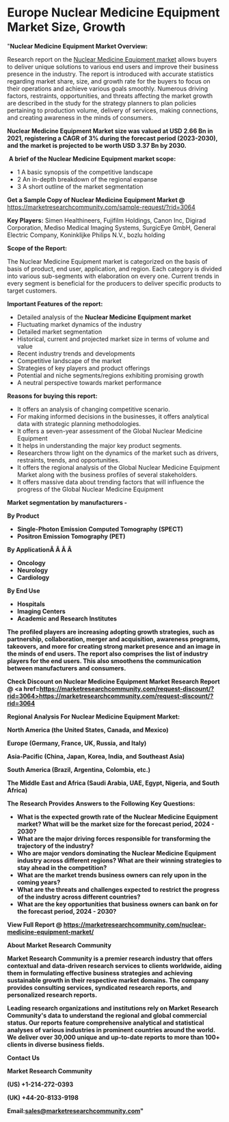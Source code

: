 # Europe Nuclear Medicine Equipment Market Size, Growth
"<strong>Nuclear Medicine Equipment Market Overview:</strong>

Research report on the <a href=https://marketresearchcommunity.com/nuclear-medicine-equipment-market/>Nuclear Medicine Equipment market</a> allows buyers to deliver unique solutions to various end users and improve their business presence in the industry. The report is introduced with accurate statistics regarding market share, size, and growth rate for the buyers to focus on their operations and achieve various goals smoothly. Numerous driving factors, restraints, opportunities, and threats affecting the market growth are described in the study for the strategy planners to plan policies pertaining to production volume, delivery of services, making connections, and creating awareness in the minds of consumers.

<strong>Nuclear Medicine Equipment Market size was valued at USD 2.66 Bn in 2021, registering a CAGR of 3% during the forecast period (2023-2030), and the market is projected to be worth USD 3.37 Bn by 2030.</strong>

 <Strong>A brief of the Nuclear Medicine Equipment market scope:</Strong>
<ul>
 <li>1  A basic synopsis of the competitive landscape</li>
 <li>2  An in-depth breakdown of the regional expanse</li>
 <li>3  A short outline of the market segmentation</li>
</ul>
<strong>Get a Sample Copy of Nuclear Medicine Equipment Market @ </b></strong><a href=https://marketresearchcommunity.com/sample-request/?rid=3064><u>https://marketresearchcommunity.com/sample-request/?rid=3064</u></a>

<strong>Key Players:</strong> 
Simen Healthineers, Fujifilm Holdings, Canon Inc, Digirad Corporation, Mediso Medical Imaging Systems, SurgicEye GmbH, General Electric Company, Koninklijke Philips N.V., bozlu holding

<strong>Scope of the Report:</strong>

The Nuclear Medicine Equipment market is categorized on the basis of basis of product, end user, application, and region. Each category is divided into various sub-segments with elaboration on every one. Current trends in every segment is beneficial for the producers to deliver specific products to target customers.

<strong><b>Important Features of the report:</b></strong>
<ul>
  <li>Detailed analysis of the <strong><b>Nuclear Medicine Equipment </b></strong><strong><b>market</b></strong></li>
  <li>Fluctuating market dynamics of the industry</li>
  <li>Detailed market segmentation</li>
  <li>Historical, current and projected market size in terms of volume and value</li>
  <li>Recent industry trends and developments</li>
  <li>Competitive landscape of the market</li>
  <li>Strategies of key players and product offerings</li>
  <li>Potential and niche segments/regions exhibiting promising growth</li>
  <li>A neutral perspective towards market performance</li>
</ul>
<strong><b>Reasons for buying this report:</b></strong>
<ul>
  <li>It offers an analysis of changing competitive scenario.</li>
  <li>For making informed decisions in the businesses, it offers analytical data with strategic planning methodologies.</li>
  <li>It offers a seven-year assessment of the Global Nuclear Medicine Equipment</li>
  <li>It helps in understanding the major key product segments.</li>
  <li>Researchers throw light on the dynamics of the market such as drivers, restraints, trends, and opportunities.</li>
  <li>It offers the regional analysis of the Global Nuclear Medicine Equipment Market along with the business profiles of several stakeholders.</li>
  <li>It offers massive data about trending factors that will influence the progress of the Global Nuclear Medicine Equipment</li>
</ul>

<strong>Market segmentation by manufacturers -</strong>


<strong><strong>By Product </strong></h4>
<ul>
 	<li>Single-Photon Emission Computed Tomography (SPECT)</li>
 	<li>Positron Emission Tomography (PET)</li>
</ul>
<strong><strong>By ApplicationÂ Â Â Â  </strong></h4>
<ul>
 	<li>Oncology</li>
 	<li>Neurology</li>
 	<li>Cardiology</li>
</ul>
<strong><strong>By End Use </strong></h4>
<ul>
 	<li>Hospitals</li>
 	<li>Imaging Centers</li>
 	<li>Academic and Research Institutes</li>
</ul>

The profiled players are increasing adopting growth strategies, such as partnership, collaboration, merger and acquisition, awareness programs, takeovers, and more for creating strong market presence and an image in the minds of end users. The report also comprises the list of industry players for the end users. This also smoothens the communication between manufacturers and consumers.

<strong><b>Check Discount on Nuclear Medicine Equipment Market Research Report @ </b></strong><a href=https://marketresearchcommunity.com/request-discount/?rid=3064><u>https://marketresearchcommunity.com/request-discount/?rid=3064</u></a>

<strong>Regional Analysis For Nuclear Medicine Equipment Market:</strong>

<strong>North America</strong> (the United States, Canada, and Mexico)

<strong>Europe</strong> (Germany, France, UK, Russia, and Italy)

<strong>Asia-Pacific</strong> (China, Japan, Korea, India, and Southeast Asia)

<strong>South America</strong> (Brazil, Argentina, Colombia, etc.)

<strong>The Middle East and Africa</strong> (Saudi Arabia, UAE, Egypt, Nigeria, and South Africa)

<strong>The Research Provides Answers to the Following Key Questions:</strong>
<ul>
 	<li>What is the expected growth rate of the Nuclear Medicine Equipment market? What will be the market size for the forecast period, 2024 - 2030?</li>
 	<li>What are the major driving forces responsible for transforming the trajectory of the industry?</li>
 	<li>Who are major vendors dominating the Nuclear Medicine Equipment industry across different regions? What are their winning strategies to stay ahead in the competition?</li>
 	<li>What are the market trends business owners can rely upon in the coming years?</li>
 	<li>What are the threats and challenges expected to restrict the progress of the industry across different countries?</li>
 	<li>What are the key opportunities that business owners can bank on for the forecast period, 2024 - 2030?</li>
</ul>

<strong>View Full Report @</strong> <a href=https://marketresearchcommunity.com/nuclear-medicine-equipment-market/>https://marketresearchcommunity.com/nuclear-medicine-equipment-market/</a>

<strong>About Market Research Community</strong>

Market Research Community is a premier research industry that offers contextual and data-driven research services to clients worldwide, aiding them in formulating effective business strategies and achieving sustainable growth in their respective market domains. The company provides consulting services, syndicated research reports, and personalized research reports.

Leading research organizations and institutions rely on Market Research Community's data to understand the regional and global commercial status. Our reports feature comprehensive analytical and statistical analyses of various industries in prominent countries around the world. We deliver over 30,000 unique and up-to-date reports to more than 100+ clients in diverse business fields.

<strong>Contact Us</strong>

<strong>Market Research Community</strong>

(US) +1-214-272-0393

(UK) +44-20-8133-9198

<strong>Email:</strong>sales@marketresearchcommunity.com"
